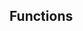 <!-- Space: Projects -->
<!-- Parent: Project -->
<!-- Title: Functions -->

<!-- Label: Functions -->
<!-- Include: docs/disclaimer.md -->
<!-- Include: ac:toc -->

## Functions
